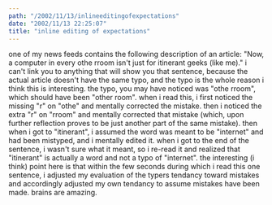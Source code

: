 ```yaml
---
path: "/2002/11/13/inlineeditingofexpectations" 
date: "2002/11/13 22:25:07" 
title: "inline editing of expectations" 
---
```

<p>one of my news feeds contains the following description of an article: "Now, a computer in every othe rroom isn't just for itinerant geeks (like me)." i can't link you to anything that will show you that sentence, because the actual article doesn't have the same typo, and the typo is the whole reason i think this is interesting. the typo, you may have noticed was "othe rroom", which should have been "other room". when i read this, i first noticed the missing "r" on "othe" and mentally corrected the mistake. then i noticed the extra "r" on "rroom" and mentally corrected that mistake (which, upon further reflection proves to be just another part of the same mistake). then when i got to "itinerant", i assumed the word was meant to be "internet" and had been mistyped, and i mentally edited it. when i got to the end of the sentence, i wasn't sure what it meant, so i re-read it and realized that "itinerant" is actually a word and not a typo of "internet". the interesting (i think) point here is that within the few seconds during which i read this one sentence, i adjusted my evaluation of the typers tendancy toward mistakes and accordingly adjusted my own tendancy to assume mistakes have been made. brains are amazing.</p>